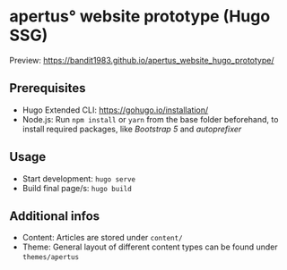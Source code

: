 # apertus° website prototype (Hugo SSG)

Preview: <https://bandit1983.github.io/apertus_website_hugo_prototype/>

## Prerequisites

* Hugo Extended CLI: https://gohugo.io/installation/
* Node.js: Run `npm install` or `yarn` from the base folder beforehand, to install required packages, like _Bootstrap 5_ and _autoprefixer_

## Usage

* Start development: `hugo serve`
* Build final page/s: `hugo build`

## Additional infos

* Content: Articles are stored under `content/`
* Theme: General layout of different content types can be found under `themes/apertus`